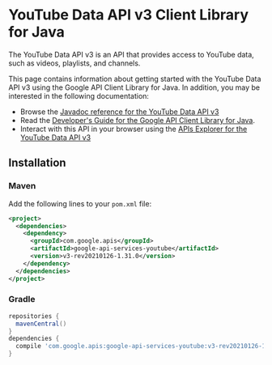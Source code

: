 # YouTube Data API v3 Client Library for Java

The YouTube Data API v3 is an API that provides access to YouTube data, such as videos, playlists, and channels.

This page contains information about getting started with the YouTube Data API v3
using the Google API Client Library for Java. In addition, you may be interested
in the following documentation:

* Browse the [Javadoc reference for the YouTube Data API v3][javadoc]
* Read the [Developer's Guide for the Google API Client Library for Java][google-api-client].
* Interact with this API in your browser using the [APIs Explorer for the YouTube Data API v3][api-explorer]

## Installation

### Maven

Add the following lines to your `pom.xml` file:

```xml
<project>
  <dependencies>
    <dependency>
      <groupId>com.google.apis</groupId>
      <artifactId>google-api-services-youtube</artifactId>
      <version>v3-rev20210126-1.31.0</version>
    </dependency>
  </dependencies>
</project>
```

### Gradle

```gradle
repositories {
  mavenCentral()
}
dependencies {
  compile 'com.google.apis:google-api-services-youtube:v3-rev20210126-1.31.0'
}
```

[javadoc]: https://googleapis.dev/java/google-api-services-youtube/latest/index.html
[google-api-client]: https://github.com/googleapis/google-api-java-client/
[api-explorer]: https://developers.google.com/apis-explorer/#p/youtube/v1/
